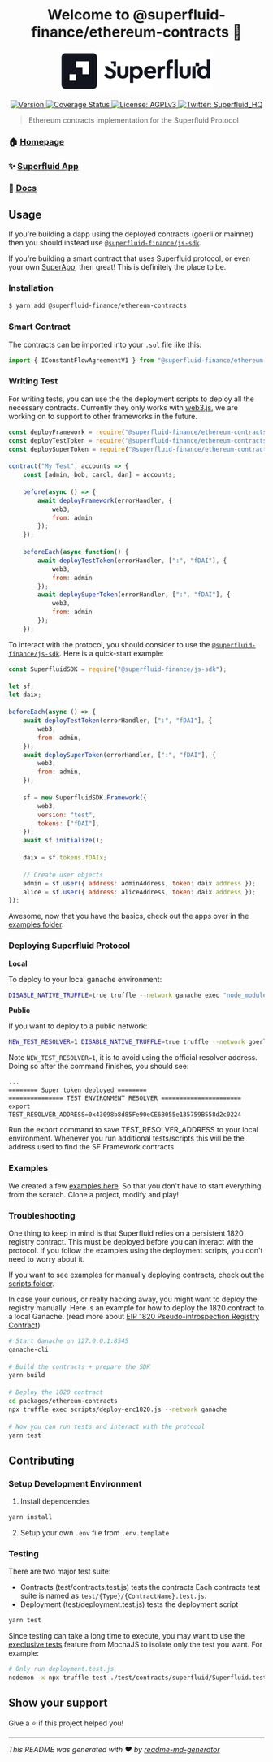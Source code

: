 <h1 align="center">Welcome to @superfluid-finance/ethereum-contracts 👋
</h1>
<div align="center">
<img  width="300" padding="0 0 10px" alt="Superfluid logo" src="/sf-logo.png" />
<p>
  <a href="https://www.npmjs.com/package/@superfluid-finance/ethereum-contracts" target="_blank">
    <img alt="Version" src="https://img.shields.io/npm/v/@superfluid-finance/ethereum-contracts.svg">
  </a>
  <a href='https://coveralls.io/github/superfluid-finance/protocol-monorepo?branch=dev'>
    <img src='https://coveralls.io/repos/github/superfluid-finance/protocol-monorepo/badge.svg?branch=dev' alt='Coverage Status' />
  </a>
  <a href="#" target="_blank">
    <img alt="License: AGPLv3" src="https://img.shields.io/badge/License-AGPL%20v3-blue.svg" />
  </a>
  <a href="https://twitter.com/Superfluid_HQ/status/" target="_blank">
    <img alt="Twitter: Superfluid_HQ" src="https://img.shields.io/twitter/follow/Superfluid_HQ.svg?style=social" />
  </a>
</p>
</div>

> Ethereum contracts implementation for the Superfluid Protocol

### 🏠 [Homepage](https://superfluid.finance)

### ✨ [Superfluid App](https://app.superfluid.finance/)

### 📖 [Docs](https://docs.superfluid.finance)

## Usage

If you're building a dapp using the deployed contracts (goerli or mainnet) then you should instead use [`@superfluid-finance/js-sdk`](/packages/js-sdk).

If you're building a smart contract that uses Superfluid protocol,
or even your own [SuperApp](https://docs.superfluid.finance/), then great! This is definitely the place to be.

### Installation

```sh
$ yarn add @superfluid-finance/ethereum-contracts
```

### Smart Contract

The contracts can be imported into your `.sol` file like this:

```js
import { IConstantFlowAgreementV1 } from "@superfluid-finance/ethereum-contracts/contracts/interfaces/agreements/IConstantFlowAgreementV1.sol";
```

### Writing Test

For writing tests, you can use the the deployment scripts to deploy all the necessary contracts. Currently they only works with [web3.js](https://github.com/ChainSafe/web3.js),
we are working on to support to other frameworks in the future.

```js
const deployFramework = require("@superfluid-finance/ethereum-contracts/scripts/deploy-framework");
const deployTestToken = require("@superfluid-finance/ethereum-contracts/scripts/deploy-test-token");
const deploySuperToken = require("@superfluid-finance/ethereum-contracts/scripts/deploy-super-token");

contract("My Test", accounts => {
    const [admin, bob, carol, dan] = accounts;

    before(async () => {
        await deployFramework(errorHandler, {
            web3,
            from: admin
        });
    });

    beforeEach(async function() {
        await deployTestToken(errorHandler, [":", "fDAI"], {
            web3,
            from: admin
        });
        await deploySuperToken(errorHandler, [":", "fDAI"], {
            web3,
            from: admin
        });
    });
```

To interact with the protocol, you should consider to use the
[`@superfluid-finance/js-sdk`](/packages/js-sdk). Here is a quick-start example:

```js
const SuperfluidSDK = require("@superfluid-finance/js-sdk");

let sf;
let daix;

beforeEach(async () => {
    await deployTestToken(errorHandler, [":", "fDAI"], {
        web3,
        from: admin,
    });
    await deploySuperToken(errorHandler, [":", "fDAI"], {
        web3,
        from: admin,
    });

    sf = new SuperfluidSDK.Framework({
        web3,
        version: "test",
        tokens: ["fDAI"],
    });
    await sf.initialize();

    daix = sf.tokens.fDAIx;

    // Create user objects
    admin = sf.user({ address: adminAddress, token: daix.address });
    alice = sf.user({ address: aliceAddress, token: daix.address });
});
```

Awesome, now that you have the basics, check out the apps over in the [examples folder](https://github.com/superfluid-finance/protocol-monorepo/tree/dev/examples).

### Deploying Superfluid Protocol

**Local**

To deploy to your local ganache environment:

```sh
DISABLE_NATIVE_TRUFFLE=true truffle --network ganache exec "node_modules/@superfluid-finance/ethereum-contracts/scripts/deploy-test-environment.js"
```

**Public**

If you want to deploy to a public network:

```sh
NEW_TEST_RESOLVER=1 DISABLE_NATIVE_TRUFFLE=true truffle --network goerli exec "node_modules/@superfluid-finance/ethereum-contracts/scripts/deploy-test-environment.js"
```

Note `NEW_TEST_RESOLVER=1`, it is to avoid using the official resolver address. Doing so
after the command finishes, you should see:

```
...
======== Super token deployed ========
=============== TEST ENVIRONMENT RESOLVER ======================
export TEST_RESOLVER_ADDRESS=0x43098b8d85Fe90eCE6B055e135759B558d2c0224
```

Run the export command to save TEST_RESOLVER_ADDRESS to your local environment.
Whenever you run additional tests/scripts this will be the address used to find the SF Framework contracts.

### Examples

We created a few [examples here](/examples). So that you don't have to start everything
from the scratch. Clone a project, modify and play!

### Troubleshooting

One thing to keep in mind is that Superfluid relies on a persistent 1820 registry contract. This must be deployed before you can interact with the protocol. If you follow the examples using the deployment scripts, you don't need to worry about it.

If you want to see examples for manually deploying contracts, check out the [scripts folder](https://github.com/superfluid-finance/protocol-monorepo/tree/dev/packages/ethereum-contracts/scripts).

In case your curious, or really hacking away, you might want to deploy the registry manually. Here is an example for how to deploy the 1820 contract to a local Ganache. (read more about [EIP 1820 Pseudo-introspection Registry Contract](https://eips.ethereum.org/EIPS/eip-1820))

```bash
# Start Ganache on 127.0.0.1:8545
ganache-cli

# Build the contracts + prepare the SDK
yarn build

# Deploy the 1820 contract
cd packages/ethereum-contracts
npx truffle exec scripts/deploy-erc1820.js --network ganache

# Now you can run tests and interact with the protocol
yarn test
```

## Contributing

### Setup Development Environment

1. Install dependencies

```sh
yarn install
```

2. Setup your own `.env` file from `.env.template`

### Testing

There are two major test suite:

-   Contracts (test/contracts.test.js) tests the contracts
    Each contracts test suite is named as `test/{Type}/{ContractName}.test.js`.
-   Deployment (test/deployment.test.js) tests the deployment script

```bash
yarn test
```

Since testing can take a long time to execute, you may want to use the [execlusive tests](https://mochajs.org/#exclusive-tests) feature from MochaJS to isolate only the test you want. For example:

```bash
# Only run deployment.test.js
nodemon -x npx truffle test ./test/contracts/superfluid/Superfluid.test.js
```

## Show your support

Give a ⭐️ if this project helped you!

---

_This README was generated with ❤️ by [readme-md-generator](https://github.com/kefranabg/readme-md-generator)_

